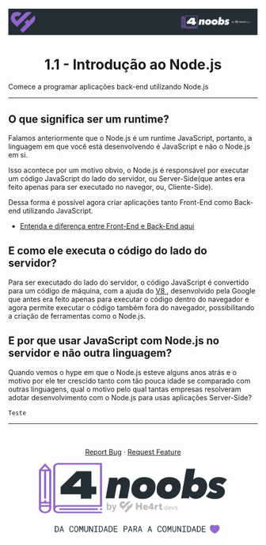 <!-- Logo 4noobs -->

<p align="center">
  <a href="https://github.com/he4rt/4noobs" target="_blank">
    <img src="../../.github/header_4noobs.svg">
  </a>
</p>

<!-- Title -->

<p align="center">
  <h1 align="center">1.1 - Introdução ao Node.js</h2>
  <span align="center"> Comece a programar aplicações back-end utilizando Node.js</span>
</p>

---

<!-- Content -->
<p align="center">
  <h2>O que significa ser um runtime?</h2>
  <p>
  Falamos anteriormente que o Node.js é um runtime JavaScript, portanto, a linguagem em que você está desenvolvendo é JavaScript e não o Node.js em si. 

  Isso acontece por um motivo obvio, o Node.js é responsável por executar um código JavaScript do lado do servidor, ou Server-Side(que antes era feito apenas para ser executado no navegor, ou, Cliente-Side). 

  Dessa forma é possível agora criar aplicações tanto Front-End como Back-end utilizando JavaScript. 

  * [Entenda e diferença entre Front-End e Back-End aqui](https://www.alura.com.br/artigos/o-que-e-front-end-e-back-end?gclid=Cj0KCQjwntCVBhDdARIsAMEwACk-JLISPx9ti3GLfW_BW-7Uk_OiPI1jZdtilACHM0cqY056jjqfJhwaAgztEALw_wcB) 
  </p>

  <h2>E como ele executa o código do lado do servidor?</h2>
  <p>
    Para ser executado do lado do servidor, o código JavaScript é convertido para um código de máquina, com a ajuda do <a href="https://www.cloudflare.com/pt-br/learning/serverless/glossary/what-is-chrome-v8/" target="_blank">V8 </a>, desenvolvido pela Google que antes era feito apenas para executar o código dentro do navegador e agora permite executar o código também fora do navegador, possibilitando a criação de ferramentas como o Node.js.    
  </p>

  <h2>E por que usar JavaScript com Node.js no servidor e não outra linguagem?</h2>
  <p>
    Quando vemos o hype em que o Node.js esteve alguns anos atrás e o motivo por ele ter crescido tanto com tão pouca idade se comparado com outras linguagens, qual o motivo pelo qual tantas empresas resolveram adotar desenvolvimento com o Node.js para usas aplicações Server-Side?

    Teste
  </p>
</p>

---

<p align="center">
  <br />
  <br />
  <a href="https://github.com/louzada01/node4noobs/issues">Report Bug</a>
  ·
  <a href="https://github.com/louzada01/node4noobs/issues">Request Feature</a>
</p>
<p align="center">
  <a href="https://github.com/he4rt/4noobs" target="_blank">
    <img src="../../.github/footer_4noobs.svg" width="380">
  </a>
</p>
